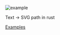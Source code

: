 ![example](https://raw.githubusercontent.com/matthunz/text-svg/main/image.svg)

Text -> SVG path in rust

[Examples](https://github.com/matthunz/text-svg/tree/main/examples)

